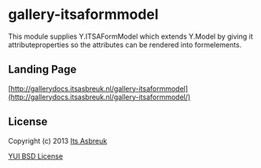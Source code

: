 gallery-itsaformmodel
========


This module supplies Y.ITSAFormModel which extends Y.Model by giving it attributeproperties so the attributes can be rendered into formelements.



Landing Page
--------------
[http://gallerydocs.itsasbreuk.nl/gallery-itsaformmodel](http://gallerydocs.itsasbreuk.nl/gallery-itsaformmodel/)


License
-------

Copyright (c) 2013 [Its Asbreuk](http://http://itsasbreuk.nl)

[YUI BSD License](http://developer.yahoo.com/yui/license.html)
